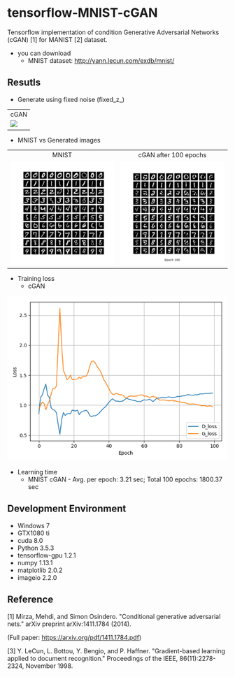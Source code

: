 # tensorflow-MNIST-cGAN
Tensorflow implementation of condition Generative Adversarial Networks (cGAN) [1] for MANIST [2] dataset.

* you can download
  - MNIST dataset: http://yann.lecun.com/exdb/mnist/
 
## Resutls
* Generate using fixed noise (fixed_z_)

<table align='center'>
<tr align='center'>
<td> cGAN</td>
</tr>
<tr>
<td><img src = 'MNIST_cGAN_results/MNIST_cGAN_generation_animation.gif'>
</tr>
</table>

* MNIST vs Generated images

<table align='center'>
<tr align='center'>
<td> MNIST </td>
<td> cGAN after 100 epochs </td>
</tr>
<tr>
<td><img src = 'MNIST_cGAN_results/raw_MNIST_10.png'>
<td><img src = 'MNIST_cGAN_results/MNIST_cGAN_100.png'>
</tr>
</table>

* Training loss
  * cGAN

![Loss](MNIST_cGAN_results/MNIST_cGAN_train_hist.png)

* Learning time
    * MNIST cGAN - Avg. per epoch: 3.21 sec; Total 100 epochs: 1800.37 sec

## Development Environment

* Windows 7
* GTX1080 ti
* cuda 8.0
* Python 3.5.3
* tensorflow-gpu 1.2.1
* numpy 1.13.1
* matplotlib 2.0.2
* imageio 2.2.0

## Reference

[1] Mirza, Mehdi, and Simon Osindero. "Conditional generative adversarial nets." arXiv preprint arXiv:1411.1784 (2014).

(Full paper: https://arxiv.org/pdf/1411.1784.pdf)

[3] Y. LeCun, L. Bottou, Y. Bengio, and P. Haffner. "Gradient-based learning applied to document recognition." Proceedings of the IEEE, 86(11):2278-2324, November 1998.
